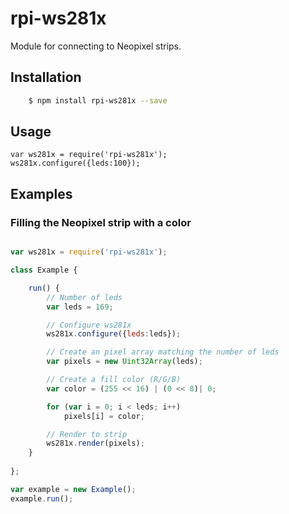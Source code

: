 # rpi-ws281x

Module for connecting to Neopixel strips.

## Installation

````bash
	$ npm install rpi-ws281x --save
````


## Usage

	var ws281x = require('rpi-ws281x');
    ws281x.configure({leds:100});


## Examples

### Filling the Neopixel strip with a color

````javascript

var ws281x = require('rpi-ws281x');

class Example {

    run() {
        // Number of leds
        var leds = 169;

        // Configure ws281x
        ws281x.configure({leds:leds});

        // Create an pixel array matching the number of leds
        var pixels = new Uint32Array(leds);

        // Create a fill color (R/G/B)
        var color = (255 << 16) | (0 << 8)| 0;

        for (var i = 0; i < leds; i++)
            pixels[i] = color;

        // Render to strip
        ws281x.render(pixels);
    }
    
};

var example = new Example();
example.run();



````
